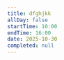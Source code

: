 ```yaml
---
title: dfghjkk
allDay: false
startTime: 10:00
endTime: 16:00
date: 2025-10-30
completed: null
---
```


